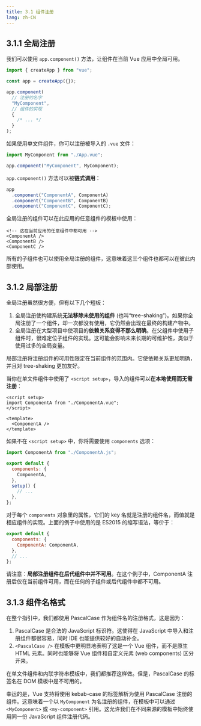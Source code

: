 ```yaml
---
title: 3.1 组件注册
lang: zh-CN
---
```


## 3.1.1 全局注册

我们可以使用 `app.component()` 方法，让组件在当前 Vue 应用中全局可用。

```js
import { createApp } from "vue";

const app = createApp({});

app.component(
  // 注册的名字
  "MyComponent",
  // 组件的实现
  {
    /* ... */
  }
);
```

如果使用单文件组件，你可以注册被导入的 `.vue` 文件：

```js
import MyComponent from "./App.vue";

app.component("MyComponent", MyComponent);
```

`app.component()` 方法可以被**链式调用**：

```js
app
  .component("ComponentA", ComponentA)
  .component("ComponentB", ComponentB)
  .component("ComponentC", ComponentC);
```

全局注册的组件可以在此应用的任意组件的模板中使用：

```vue
<!-- 这在当前应用的任意组件中都可用 -->
<ComponentA />
<ComponentB />
<ComponentC />
```

所有的子组件也可以使用全局注册的组件，这意味着这三个组件也都可以在彼此内部使用。

## 3.1.2 局部注册

全局注册虽然很方便，但有以下几个短板：

1. 全局注册使构建系统**无法移除未使用的组件** (也叫“tree-shaking”)。如果你全局注册了一个组件，却一次都没有使用，它仍然会出现在最终的构建产物中。
2. 全局注册在大型项目中使项目的**依赖关系变得不那么明确**。在父组件中使用子组件时，很难定位子组件的实现。这可能会影响未来长期的可维护性，类似于使用过多的全局变量。

局部注册将注册组件的可用性限定在当前组件的范围内。它使依赖关系更加明确，并且对 tree-shaking 更加友好。

当你在单文件组件中使用了 `<script setup>`，导入的组件可以**在本地使用而无需注册**：

```vue
<script setup>
import ComponentA from "./ComponentA.vue";
</script>

<template>
  <ComponentA />
</template>
```

如果不在 `<script setup>` 中，你将需要使用 `components` 选项：

```js
import ComponentA from "./ComponentA.js";

export default {
  components: {
    ComponentA,
  },
  setup() {
    // ...
  },
};
```

对于每个 `components` 对象里的属性，它们的 key 名就是注册的组件名，而值就是相应组件的实现。上面的例子中使用的是 ES2015 的缩写语法，等价于：

```js
export default {
  components: {
    ComponentA: ComponentA,
  },
  // ...
};
```

请注意：**局部注册组件在后代组件中并不可用**。在这个例子中，ComponentA 注册后仅在当前组件可用，而在任何的子组件或后代组件中都不可用。

## 3.1.3 组件名格式

在整个指引中，我们都使用 PascalCase 作为组件名的注册格式，这是因为：

1. PascalCase 是合法的 JavaScript 标识符。这使得在 JavaScript 中导入和注册组件都很容易，同时 IDE 也能提供较好的自动补全。
2. `<PascalCase />` 在模板中更明显地表明了这是一个 Vue 组件，而不是原生 HTML 元素。同时也能够将 Vue 组件和自定义元素 (web components) 区分开来。

在单文件组件和内联字符串模板中，我们都推荐这样做。但是，PascalCase 的标签名在 DOM 模板中是不可用的。

幸运的是，Vue 支持将使用 kebab-case 的标签解析为使用 PascalCase 注册的组件。这意味着一个以 `MyComponent` 为名注册的组件，在模板中可以通过 `<MyComponent>` 或 `<my-component>` 引用。这允许我们在不同来源的模板中始终使用同一份 JavaScript 组件注册代码。
